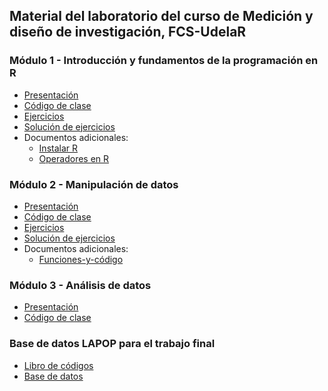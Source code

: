 
## Material del laboratorio del curso de Medición y diseño de investigación, FCS-UdelaR

### Módulo 1 - Introducción y fundamentos de la programación en R
- [Presentación](/clase_1.html)
- [Código de clase](/scripts/clase1_codigo.R)
- [Ejercicios](/scripts/clase1_ej.R)
- [Solución de ejercicios](/scripts/clase1_ej_sol.R)
- Documentos adicionales:
	- [Instalar R](/documentos-markdown/Instalar-R.html)
	- [Operadores en R](/documentos-markdown/operadores.html)

### Módulo 2 - Manipulación de datos
- [Presentación](/clase_2.html)
- [Código de clase](/scripts/clase2_codigo.R)
- [Ejercicios](/scripts/clase2_ej.R)
- [Solución de ejercicios](/scripts/clase2_ej_sol.R)
- Documentos adicionales:
	- [Funciones-y-código](/documentos-markdown/Funciones-y-código.html)

### Módulo 3 - Análisis de datos
- [Presentación](/clase_3.html)
- [Código de clase](/scripts/clase3_codigo.R)


### Base de datos LAPOP para el trabajo final
- [Libro de códigos](/documentos-markdown/LAPOP-2019.html)
- [Base de datos](/data_lapop/md_lapop_uruguay_2019.dta)